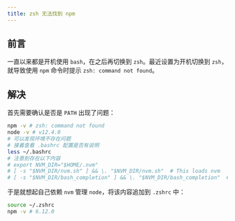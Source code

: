 ```yaml
---
title: zsh 无法找到 npm
---
```


## 前言

一直以来都是开机使用 `bash`，在之后再切换到 `zsh`。最近设置为开机切换到 `zsh`，就导致使用 `npm` 命令时提示 `zsh: command not found`。



## 解决

首先需要确认是否是 `PATH` 出现了问题：

```bash
npm -v # zsh: command not found
node -v # v12.4.0
# 可以发现环境不存在问题
# 接着查看 .bashrc 配置是否有说明
less ~/.bashrc
# 注意到存在以下内容
# export NVM_DIR="$HOME/.nvm"
# [ -s "$NVM_DIR/nvm.sh" ] && \. "$NVM_DIR/nvm.sh"  # This loads nvm
# [ -s "$NVM_DIR/bash_completion" ] && \. "$NVM_DIR/bash_completion"  # This loads nvm bash_completion
```

于是就想起自己依赖 `nvm` 管理 `node`，将该内容追加到 `.zshrc` 中：

```bash
source ~/.zshrc
npm -v # 6.12.0
```

